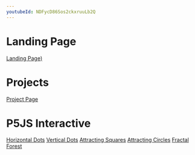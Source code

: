 ```yaml
---
youtubeId: NDFycD86Sos2ckxruuLb2Q
---
```


# Landing Page

[Landing Page)](landing_page/index.html)

# Projects
[Project Page](project_page/index.html)

<!--
# Speculator
https://youtu.be/0rV7fUfOdP0 
{% include youtubePlayer.html id=page.youtubeId %}

# Explorator
![Explorator clapper](/images/explorator_clapper_actuator.jpeg)
Format: ![Alt Text](url) -->

# P5JS Interactive
[Horizontal Dots](p5js/horizontal_dots/index.html)
[Vertical Dots](p5js/vertical_dots/index.html)
[Attracting Squares](p5js/attracting_squares/index.html)
[Attracting Circles](p5js/attracting_circles/index.html)
[Fractal Forest](p5js/fractals/index.html)
